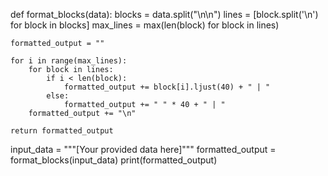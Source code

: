 
def format_blocks(data):
    blocks = data.split("\n\n")
    lines = [block.split('\n') for block in blocks]
    max_lines = max(len(block) for block in lines)
    
    formatted_output = ""
    
    for i in range(max_lines):
        for block in lines:
            if i < len(block):
                formatted_output += block[i].ljust(40) + " | "
            else:
                formatted_output += " " * 40 + " | "
        formatted_output += "\n"
    
    return formatted_output

input_data = """[Your provided data here]"""
formatted_output = format_blocks(input_data)
print(formatted_output)
